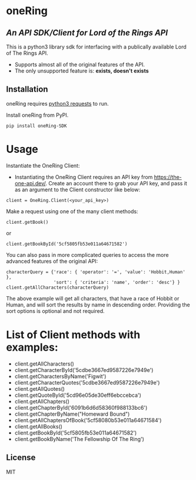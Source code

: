 # oneRing
## _An API SDK/Client for Lord of the Rings API_

This is a python3 library sdk for interfacing with a publically available Lord of The Rings API.

- Supports almost all of the original features of the API.
- The only unsupported feature is: **exists, doesn't exists**

## Installation

oneRing requires [python3 requests](https://pypi.org/project/requests/) to run.

Install oneRing from PyPI.

```
pip install oneRing-SDK
```

# Usage

Instantiate the OneRing Client:

- Instantiating the OneRing Client requires an API key from https://the-one-api.dev/. Create an account there to grab your API key, and pass it as an argument to the Client constructor like below:

```
client = OneRing.Client(<your_api_key>)
```

Make a request using one of the many client methods:
```
client.getBook()
```
or
```
client.getBookById('5cf5805fb53e011a64671582')
```

You can also pass in more complicated queries to access the more advanced features of the original API:

```
characterQuery = {'race': { 'operator': '=', 'value': 'Hobbit,Human' },
                  'sort': { 'criteria': 'name', 'order': 'desc'} }
client.getAllCharacters(characterQuery)
```

The above example will get all characters, that have a race of Hobbit or Human, and will sort the results by name in descending order.
Providing the sort options is optional and not required.

# List of Client methods with examples:

- client.getAllCharacters()
- client.getCharacterById('5cdbe3667ed9587226e7949e')
- client.getCharactersByName('Figwit')
- client.getCharacterQuotes('5cdbe3667ed9587226e7949e')
- client.getAllQuotes()
- client.getQuoteById('5cd96e05de30eff6ebccebca')
- client.getAllChapters()
- client.getChapterById('6091b6d6d58360f988133bc6')
- client.getChapterByName("Homeward Bound")
- client.getAllChaptersOfBook('5cf58080b53e011a64671584')
- client.getAllBooks()
- client.getBookById('5cf5805fb53e011a64671582')
- client.getBookByName('The Fellowship Of The Ring')

## License

MIT
